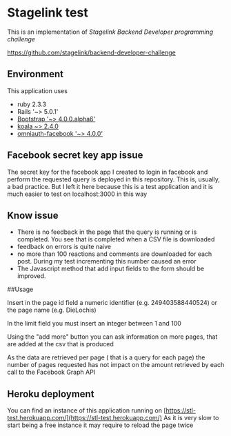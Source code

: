 # Stagelink test

This is an implementation of *Stagelink Backend Developer programming challenge*


https://github.com/stagelink/backend-developer-challenge


## Environment
This application uses
* ruby 2.3.3
* Rails '~> 5.0.1'
* [Bootstrap '~> 4.0.0.alpha6'](https://github.com/twbs/bootstrap-rubygem) 
* [koala ~> 2.4.0](https://github.com/arsduo/koala) 
* [omniauth-facebook '~> 4.0.0'](https://github.com/mkdynamic/omniauth-facebook)

##
## Facebook secret key app issue
The secret key for the facebook app I created to login in facebook and perform the requested
 query is deployed in this repository. This is, usually, a bad practice. 
 But I left it here because this is a test application and it is much easier to test on localhost:3000 in this way    


## Know issue
* There is no feedback in the page that the query is running or is completed. You see that is completed when
 a CSV file is downloaded
* feedback on errors is quite naive
* no more than 100 reactions and comments are downloaded for each post. During my test incrementing this number caused an error 
* The Javascript method that add input fields to the form should be improved. 

##Usage

Insert in the page id field a numeric identifier (e.g. 249403588440524) or the page name (e.g. DieLochis)

In the limit field you must insert an integer between 1 and 100 

Using the "add more" button you can ask information on more pages, that are added at the csv that is produced

As the data are retrieved per page ( that is a query for each page) the number of pages requested has not 
impact on the amount retrieved by each call to the Facebook Graph API
  
## Heroku deployment
You can find an instance of this application running on 
[https://stl-test.herokuapp.com/](https://stl-test.herokuapp.com/)
As it is very slow to start being a free instance it may require to reload the page twice


